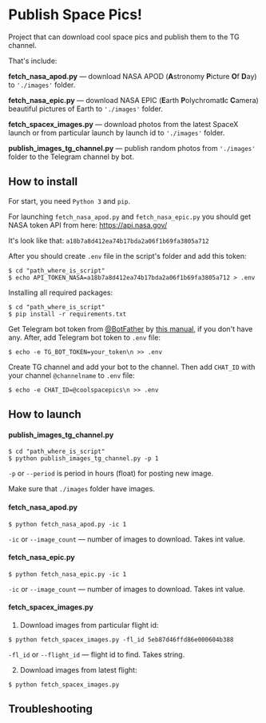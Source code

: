 # Publish Space Pics!

Project that can download cool space pics and publish them to the TG channel.

That's include:

**fetch_nasa_apod.py** — download NASA APOD (**A**stronomy **P**icture **O**f **D**ay) to
`'./images'` folder.

**fetch_nasa_epic.py** — download NASA EPIC (**E**arth **P**olychromat**I**c **C**amera) 
beautiful pictures of Earth to `'./images'` folder.

**fetch_spacex_images.py** — download photos from the latest SpaceX launch or from particular
launch by launch id to `'./images'` folder.

**publish_images_tg_channel.py** — publish random photos from `'./images'` folder to the
Telegram channel by bot.


## How to install
For start, you need `Python 3` and `pip`.

For launching `fetch_nasa_apod.py` and `fetch_nasa_epic.py` you should get NASA token
API from here: https://api.nasa.gov/

It's look like that: `a18b7a8d412ea74b17bda2a06f1b69fa3805a712`

After you should create `.env` file in the script's folder and add this token:
```shell
$ cd "path_where_is_script" 
$ echo API_TOKEN_NASA=a18b7a8d412ea74b17bda2a06f1b69fa3805a712 > .env
```
Installing all required packages:
```shell
$ cd "path_where_is_script"
$ pip install -r requirements.txt
```

Get Telegram bot token from [@BotFather](https://telegram.me/BotFather) by 
[this manual](https://core.telegram.org/bots#3-how-do-i-create-a-bot), if you 
don't have any. 
After, add Telegram bot token to `.env` file:
```shell
$ echo -e TG_BOT_TOKEN=your_token\n >> .env
```
Create TG channel and add your bot to the channel. Then add `CHAT_ID` with your channel
`@channelname` to `.env` file:
```shell
$ echo -e CHAT_ID=@coolspacepics\n >> .env 
```

## How to launch
#### publish_images_tg_channel.py
```shell
$ cd "path_where_is_script"
$ python publish_images_tg_channel.py -p 1
```
`-p` or `--period` is period in hours (float) for posting new image.

Make sure that `./images` folder have images.

#### fetch_nasa_apod.py
```shell
$ python fetch_nasa_apod.py -ic 1
```
`-ic` or `--image_count` — number of images to download. Takes int value.

#### fetch_nasa_epic.py
```shell
$ python fetch_nasa_epic.py -ic 1
```
`-ic` or `--image_count` — number of images to download. Takes int value.

#### fetch_spacex_images.py
1. Download images from particular flight id:
```shell
$ python fetch_spacex_images.py -fl_id 5eb87d46ffd86e000604b388
```
`-fl_id` or `--flight_id` — flight id to find. Takes string.

2. Download images from latest flight:
```shell
$ python fetch_spacex_images.py 
```

## Troubleshooting